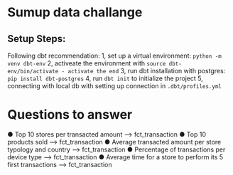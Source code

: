 # Sumup data challange #

## Setup Steps: ##
Following dbt recommendation:
1, set up a virtual environment: `python -m venv dbt-env`
2, activeate the environment with `source dbt-env/bin/activate - activate the end`
3, run dbt installation with postgres: `pip install dbt-postgres`
4, run `dbt init` to initialize the project 
5, connecting with local db with setting up connection in `.dbt/profiles.yml`


# Questions to answer #
● Top 10 stores per transacted amount --> fct_transaction
● Top 10 products sold --> fct_transaction
● Average transacted amount per store typology and country --> fct_transaction
● Percentage of transactions per device type --> fct_transaction
● Average time for a store to perform its 5 first transactions  --> fct_transaction

